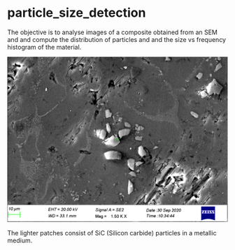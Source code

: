 # particle_size_detection


The objective is to analyse images of a composite obtained from an SEM and and compute the distribution of particles and and the size vs frequency histogram of the material.



![Image with particles in a cross-section of the composite](SEM_images/136/3_SiC_no_UST02.jpg)

The lighter patches consist of SiC (Silicon carbide) particles in a metallic medium.